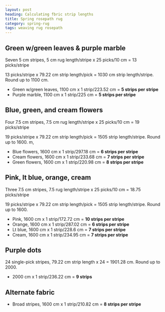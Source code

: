 ```yaml
---
layout: post
heading: Calculating fbric strip lengths
title: Spring rosepath rug
category: spring-rug
tags: weaving rug rosepath
---
```


## Green w/green leaves & purple marble
Seven 5 cm stripes, 5 cm rug length/stripe x 25 picks/10 cm = 13 picks/stripe

13 picks/stripe x 79.22 cm strip length/pick = 1030 cm strip length/stripe. Round up to 1100 cm.

- Green w/green leaves, 1100 cm x 1 strip/223.52 cm = **5 strips per stripe**
- Purple marble, 1100 cm x 1 strip/225 cm = **5 strips per stripe**

## Blue, green, and cream flowers
Four 7.5 cm stripes, 7.5 cm rug length/stripe x 25 picks/10 cm = 19 picks/stripe

19 picks/stripe x 79.22 cm strip length/pick = 1505 strip length/stripe. Round up to 1600.
m,
- Blue flowers, 1600 cm x 1 strip/297.18 cm = **6 strips per stripe**
- Cream flowers, 1600 cm x 1 strip/233.68 cm = **7 strips per stripe**
- Green flowers, 1600 cm x 1 strip/220.98 cm = **8 strips per stripe**

## Pink, lt blue, orange, cream
Three 7.5 cm stripes, 7.5 rug length/stripe x 25 picks/10 cm = 18.75 picks/stripe

19 picks/stripe x 79.22 cm strip length/pick = 1505 strip length/stripe. Round up to 1600.

- Pink, 1600 cm x 1 strip/172.72 cm = **10 strips per stripe**
- Orange, 1600 cm x 1 strip/287.02 cm = **6 strips per stripe**
- Lt blue, 1600 cm x 1 strip/228.6 cm = **7 strips per stripe**
- Cream, 1600 cm x 1 strip/234.95 cm = **7 strips per stripe**

## Purple dots
24 single-pick stripes, 79.22 cm strip length x 24 = 1901.28 cm. Round up to 2000.
- 2000 cm x 1 strip/236.22 cm = **9 strips**

## Alternate fabric
-   Broad stripes, 1600 cm x 1 strip/210.82 cm = **8 strips per stripe**  